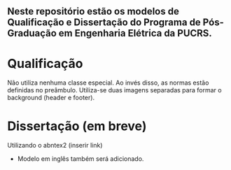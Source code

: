 ## Neste repositório estão os modelos de Qualificação e Dissertação do Programa de Pós-Graduação em Engenharia Elétrica da PUCRS.

# Qualificação
Não utiliza nenhuma classe especial. Ao invés disso, as normas estão definidas no preâmbulo. Utiliza-se duas imagens separadas para formar o background (header e footer). 

# Dissertação (em breve)
Utilizando o abntex2 (inserir link)

- Modelo em inglês também será adicionado.
